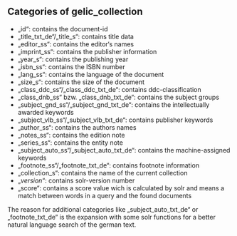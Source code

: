 ## Categories of gelic_collection

- „id“: contains the document-id
- „title_txt_de“/„title_s“: contains title data
- „editor_ss“: contains the editor‘s names
- „imprint_ss“: contains the publisher information
- „year_s“: contains the publishing year
- „isbn_ss“: contains the ISBN number
- „lang_ss“: contains the language of the document
- „size_s“: contains the size of the document
- „class_ddc_ss“/„class_ddc_txt_de“: contains ddc-classification
- „class_dnb_ss“ bzw. „class_dnb_txt_de“: contains the subject groups
- „subject_gnd_ss“/„subject_gnd_txt_de“: contains the intellectually awarded keywords
- „subject_vlb_ss“/„subject_vlb_txt_de“: contains publisher keywords
- „author_ss“: contains the authors names
- „notes_ss“: contains the edition note
- „series_ss“: contains the entity note
- „subject_auto_ss“/„subject_auto_txt_de“: contains the machine-assigned keywords
- „footnote_ss“/„footnote_txt_de“: contains footnote information
- „collection_s“: contains the name of the current collection
- „_version_“: contains solr-version number
- „score“: contains a score value wich is calculated by solr and means a match between words in a query and the found documents

The reason for additional categories like „subject_auto_txt_de“ or „footnote_txt_de“ is the expansion with some solr functions for a better natural language search of the german text.
